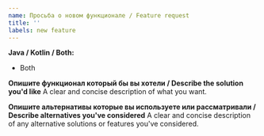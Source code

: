```yaml
---
name: Просьба о новом функционале / Feature request
title: ''
labels: new feature
---
```


**Java / Kotlin / Both:**
- Both

**Опишите функционал который бы вы хотели / Describe the solution you'd like**
A clear and concise description of what you want.

**Опишите альтернативы которые вы используете или рассматривали / Describe alternatives you've considered**
A clear and concise description of any alternative solutions or features you've considered.
